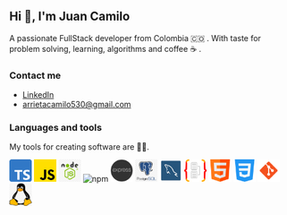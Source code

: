 ## Hi :wave:, I'm Juan Camilo

A passionate FullStack developer from Colombia :colombia: . With taste for problem solving, learning, algorithms and coffee :coffee: .

### Contact me
* [LinkedIn](https://www.linkedin.com/in/juan-camilo-arrieta-bernal-b05766165/?originalSubdomain=co)
* [arrietacamilo530@gmail.com](#)

### Languages and tools
My tools for creating software are :technologist:.

<img src="./img/typescript.png" width="40" height="40" alt="typescript"/> <img src="./img/js.png" width="40" height="40" alt="javascript"/>
<img src="./img/nodeJs.png" width="40" height="40" alt="nodejs"/>
<img src="https://cdn.freebiesupply.com/logos/thumbs/1x/npm-logo.png" width="40" height="40" alt="npm"/>
<img src="./img/expressjs.png" width="40" height="40" alt="express"/>
<img src="./img/postgresql.png" width="40" height="40" alt="postgresql"/>
<img src="./img/logo-mysql.png" width="40" height="40" alt="mysql"/>
<img src="./img/typeorm-logo.png" width="40" height="40" alt="typeorm"/>
<img src="./img/html5.png" width="40" height="40" alt="javascript"/>
<img src="./img/css.png" width="40" height="40" alt="css"/>
<img src="./img/git.png" width="40" height="40" alt="git"/>
<img src="./img/linux.png" width="40" height="40" alt="linux"/>
